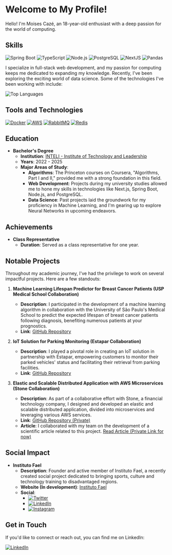 # Welcome to My Profile!

Hello! I'm Moises Cazé, an 18-year-old enthusiast with a deep passion for the world of computing.

## Skills

![Spring Boot](https://img.shields.io/badge/SpringBoot-6DB33F?style=for-the-badge&logo=Spring&logoColor=white) ![TypeScript](https://img.shields.io/badge/TypeScript-000?style=for-the-badge&logo=typescript) ![Node.js](https://img.shields.io/badge/Node.js-000?style=for-the-badge&logo=node.js)  ![PostgreSQL](https://img.shields.io/badge/PostgreSQL-000?style=for-the-badge&logo=postgresql) ![NextJS](https://img.shields.io/badge/next.js-000000?style=for-the-badge&logo=nextdotjs&logoColor=white) ![Pandas](https://img.shields.io/badge/Pandas-000?style=for-the-badge&logo=pandas)

I specialize in full-stack web development, and my passion for computing keeps me dedicated to expanding my knowledge. Recently, I've been exploring the exciting world of data science. Some of the technologies I've been working with include:


![Top Languages](https://github-readme-stats-git-masterrstaa-rickstaa.vercel.app/api/top-langs/?username=cazemoises&bg_color=000&border_color=000&title_color=FFF&text_color=FFF)


## Tools and Technologies

[![Docker](https://img.shields.io/badge/Docker-2496ED?style=for-the-badge&logo=docker&logoColor=white)](https://www.docker.com/) [![AWS](https://img.shields.io/badge/AWS-232F3E?style=for-the-badge&logo=amazon-aws&logoColor=white)](https://aws.amazon.com/) [![RabbitMQ](https://img.shields.io/badge/RabbitMQ-FF6600?style=for-the-badge&logo=rabbitmq&logoColor=white)](https://www.rabbitmq.com/) [![Redis](https://img.shields.io/badge/Redis-DC382D?style=for-the-badge&logo=redis&logoColor=white)](https://redis.io/)


## Education

- **Bachelor's Degree**
  - **Institution**: [INTELI - Institute of Technology and Leadership](https://www.inteli.edu.br/)
  - **Years**: 2022 - 2025
  - **Major Areas of Study**:
    - **Algorithms**: The Princeton courses on Coursera, "Algorithms, Part I and II," provided me with a strong foundation in this field.
    - **Web Development**: Projects during my university studies allowed me to hone my skills in technologies like Next.js, Spring Boot, Node.js, and PostgreSQL.
    - **Data Science**: Past projects laid the groundwork for my proficiency in Machine Learning, and I'm gearing up to explore Neural Networks in upcoming endeavors.

## Achievements

- **Class Representative**
  - **Duration**: Served as a class representative for one year.

## Notable Projects

Throughout my academic journey, I've had the privilege to work on several impactful projects. Here are a few standouts:

1. **Machine Learning Lifespan Predictor for Breast Cancer Patients (USP Medical School Collaboration)**
   - **Description**: I participated in the development of a machine learning algorithm in collaboration with the University of São Paulo's Medical School to predict the expected lifespan of breast cancer patients following diagnosis, benefiting numerous patients at your prognostics.
   - **Link**: [GitHub Repository](https://github.com/2022M3T4-Inteli/Medicinia)

2. **IoT Solution for Parking Monitoring (Estapar Collaboration)**
   - **Description**: I played a pivotal role in creating an IoT solution in partnership with Estapar, empowering customers to monitor their parked vehicles' status and facilitating their retrieval from parking facilities.
   - **Link**: [GitHub Repository](https://github.com/2022M4T4-Inteli/Estacionados)

3. **Elastic and Scalable Distributed Application with AWS Microservices (Stone Collaboration)**
   - **Description**: As part of a collaborative effort with Stone, a financial technology company, I designed and developed an elastic and scalable distributed application, divided into microservices and leveraging various AWS services.
   - **Link**: [GitHub Repository (Private)](https://github.com/2023M7T1-Inteli)
   - **Article**: I collaborated with my team on the development of a scientific article related to this project. [Read Article (Private Link for now)](https://github.com/2023M7T1-Inteli/Grupo-1/blob/main/docs/artigo.md)

## Social Impact

- **Instituto Fael**
  - **Description**: Founder and active member of Instituto Fael, a recently created social project dedicated to bringing sports, culture and technology training to disadvantaged regions.
  - **Website (In development)**: [Instituto Fael](institutofael.com)
  - **Social**:
    - [![Twitter](https://img.shields.io/badge/Twitter-000?style=for-the-badge&logo=twitter&logoColor=0E76A8)](https://twitter.com/institutofael)
    - [![LinkedIn](https://img.shields.io/badge/LinkedIn-000?style=for-the-badge&logo=linkedin&logoColor=0E76A8)](https://www.linkedin.com/company/institutofael/?viewAsMember=true)
    - [![Instagram](https://img.shields.io/badge/Instagram-000?style=for-the-badge&logo=instagram&logoColor=0E76A8)](https://www.instagram.com/instituto.fael/)


## Get in Touch

If you'd like to connect or reach out, you can find me on LinkedIn:

[![LinkedIn](https://img.shields.io/badge/LinkedIn-000?style=for-the-badge&logo=linkedin&logoColor=0E76A8)](https://www.linkedin.com/in/moises-caze/)
